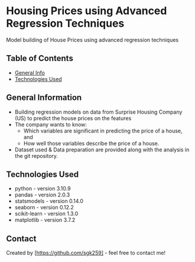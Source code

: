# Housing Prices using Advanced Regression Techniques
Model building of House Prices using advanced regression techniques

## Table of Contents
* [General Info](#general-information)
* [Technologies Used](#technologies-used)

## General Information
- Building regression models on data from Surprise Housing Company (US) to predict the house prices on the features
- The company wants to know:
  - Which variables are significant in predicting the price of a house, and
  - How well those variables describe the price of a house.
- Dataset used & Data preparation are provided along with the analysis in the git repository.

## Technologies Used
- python - version 3.10.9
- pandas - version 2.0.3
- statsmodels - version 0.14.0
- seaborn - version 0.12.2
- scikit-learn - version 1.3.0
- matplotlib - version 3.7.2

## Contact
Created by [https://github.com/sgk259] - feel free to contact me!

